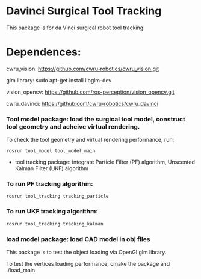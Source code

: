 # Davinci Surgical Tool Tracking 
This package is for da Vinci surgical robot tool tracking

# Dependences:
cwru_vision: https://github.com/cwru-robotics/cwru_vision.git

glm library: sudo apt-get install libglm-dev

vision_opencv: https://github.com/ros-perception/vision_opencv.git

cwru_davinci: https://github.com/cwru-robotics/cwru_davinci 

### Tool model package: load the surgical tool model, construct tool geometry and acheive  virtual rendering.

To check the tool geometry and virtual rendering performance, run:

`rosrun tool_model tool_model_main`

- tool tracking package: integrate Particle Filter (PF) algorithm, Unscented Kalman Filter (UKF) algorithm

### To run PF tracking algorithm:

`rosrun tool_tracking tracking_particle`

### To run UKF tracking algorithm:

`rosrun tool_tracking tracking_kalman`

### load model package: load CAD model in obj files

This package is to test the object loading via OpenGl glm library.

To test the vertices loading performance, cmake the package and ./load_main












